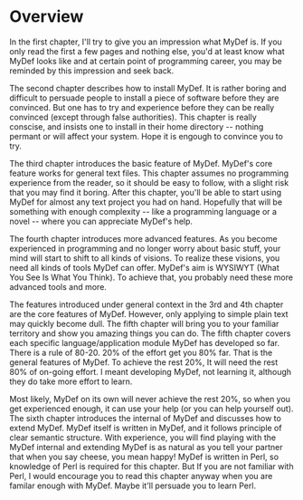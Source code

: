 # Overview

In the first chapter, I'll try to give you an impression what MyDef is. If you only read the first a few pages and nothing else, you'd at least know what MyDef looks like and at certain point of programming career, you may be reminded by this impression and seek back.

The second chapter describes how to install MyDef. It is rather boring and difficult to persuade people to install a piece of software before they are convinced. But one has to try and experience before they can be really convinced (except through false authorities). This chapter is really conscise, and insists one to install in their home directory -- nothing permant or will affect your system. Hope it is engough to convince you to try.

The third chapter introduces the basic feature of MyDef. MyDef's core feature works for general text files. This chapter assumes no programming experience from the reader, so it should be easy to follow, with a slight risk that you may find it boring. After this chapter, you'll be able to start using MyDef for almost any text project you had on hand. Hopefully that will be something with enough complexity -- like a programming language or a novel -- where you can appreciate MyDef's help.

The fourth chapter introduces more advanced features. As you become experienced in programming and no longer worry about basic stuff, your mind will start to shift to all kinds of visions. To realize these visions, you need all kinds of tools MyDef can offer. MyDef's aim is WYSIWYT (What You See Is What You Think). To achieve that, you probably need these more advanced tools and more.

The features introduced under general context in the 3rd and 4th chapter are the core features of MyDef. However, only applying to simple plain text may quickly become dull. The fifth chapter will bring you to your familiar territory and show you amazing things you can do. The fifth chapter covers each specific language/application module MyDef has developed so far. There is a rule of 80-20. 20% of the effort get you 80% far. That is the general features of MyDef. To achieve the rest 20%, It will need the rest 80% of on-going effort. I meant developing MyDef, not learning it, although they do take more effort to learn.

Most likely, MyDef on its own will never achieve the rest 20%, so when you get experienced enough, it can use your help (or you can help yourself out). The sixth chapter introduces the internal of MyDef and discusses how to extend MyDef. MyDef itself is written in MyDef, and it follows principle of clear semantic structure. With experience, you will find playing with the MyDef internal and extending MyDef is as natural as you tell your partner that when you say cheese, you mean happy! MyDef is written in Perl, so knowledge of Perl is required for this chapter. But If you are not familiar with Perl, I would encourage you to read this chapter anyway when you are familar enough with MyDef. Maybe it'll persuade you to learn Perl. 


